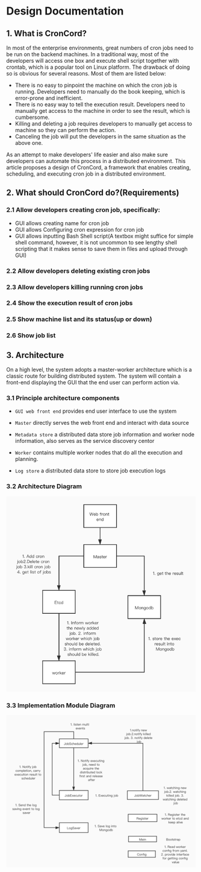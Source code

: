 # Design Documentation 

## 1. What is CronCord?
 
In most of the enterprise environments, great numbers of cron jobs need to be run on the backend
machines. In a traditional way, most of the developers will access one box and execute shell script
together with crontab, which is a popular tool on Linux platform. The drawback of doing so is obvious
for several reasons. Most of them are listed below:

* There is no easy to pinpoint the machine on which the cron job is running. Developers need to manually
do the book keeping, which is error-prone and inefficient. 
* There is no easy way to tell the execution result. Developers need to manually get access to the machine
in order to see the result, which is cumbersome. 
* Killing and deleting a job requires developers to manually get access to machine so they can perform
the action.
* Canceling the job will put the developers in the same situation as the above one. 

As an attempt to make developers' life easier and also make sure developers can automate this process in 
a distributed environment. This article proposes a design of CronCord, a framework that enables creating,
scheduling, and executing cron job in a distributed environment.

## 2. What should CronCord do?(Requirements)

### 2.1 Allow developers creating cron job, specifically:

* GUI allows creating name for cron job 
* GUI allows Configuring cron expression for cron job
* GUI allows inputting Bash Shell script(A textbox might suffice for simple shell command, however, it 
is not uncommon to see lengthy shell scripting that it makes sense to save them in files and upload through GUI)

### 2.2 Allow developers deleting existing cron jobs

### 2.3 Allow developers killing running cron jobs

### 2.4 Show the execution result of cron jobs 

### 2.5 Show machine list and its status(up or down)

### 2.6 Show job list

## 3. Architecture

On a high level, the system adopts a master-worker architecture which is a classic route for building distributed
system. The system will contain a front-end displaying the GUI that the end user can perform action via. 

### 3.1 Principle architecture components

* `GUI web front end` provides end user interface to use the system

* `Master` directly serves the web front end and interact with data source

* `Metadata store` a distributed data store job information and worker node information, also serves as the service discovery centor

* `Worker` contains multiple worker nodes that do all the execution and planning. 

* `Log store` a distributed data store to store job execution logs

### 3.2 Architecture Diagram
![](design.jpg)

### 3.3 Implementation Module Diagram
![](module.jpg)

